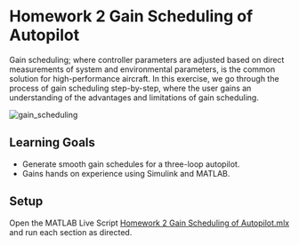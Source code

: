 # Homework 2 Gain Scheduling of Autopilot 
Gain scheduling; where controller parameters are adjusted based on direct measurements of system and environmental parameters, is the common solution for high-performance aircraft. 
In this exercise, we go through the process of gain scheduling step-by-step, where the user gains an understanding of the advantages and limitations of gain scheduling. 

![gain_scheduling](https://github.com/user-attachments/assets/1abd0e17-4076-4049-9813-a3e362b08364)

## Learning Goals
- Generate smooth gain schedules for a three-loop autopilot.
- Gains hands on experience using Simulink and MATLAB.

## Setup
Open the MATLAB Live Script [Homework 2 Gain Scheduling of Autopilot.mlx](https://github.com/cescongroup/Learning-based-control-with-MATLAB-and-Simulink/blob/main/Student%20Version/Homework%202%20Gain%20Scheduling%20of%20Autopilot/Homework%202%20Gain%20Scheduling%20of%20Autopilot.mlx) and run each section as directed. 

